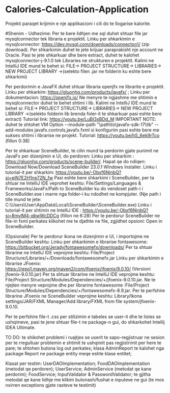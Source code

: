 # Calories-Calculation-Application
Projekti paraqet krijimin e nje applikacioni i cili do te llogarise kalorite.



#Shenim - Udhezime:
Per te bere lidhjen me sql duhet shtuar file jar mysqlconnector tek libraria e projektit. 
Linku per shkarkimin e mysqlconnector: https://dev.mysql.com/downloads/connector/j/ (zip download). Per shkarkimin duhet te jete krijuar paraprakisht nje account ne Oracle. 
Pasi te jete shkarkuar dhe bere extract, duhet te kalohet mysqlconnector-j-9.1.0 tek Libraries ne strukturen e projektit. 
Kalimi ne IntelliJ IDE mund te behet si: FILE-> PROJECT STRUCTURE-> LIBRARIES-> NEW PROJECT LIBRARY ->(selekto filen .jar ne folderin ku eshte bere shkarkimi)

Per perdorimin e JavaFX duhet shtuar libraria openjfx ne librarite e projektit. 
Linku per shkarkim: https://gluonhq.com/products/javafx/ ; 
Linku per dokumentacion: https://openjfx.io/
Ne menyre te ngjashme me shtimin e mysqlconnector duhet te behet shtimi i lib. Kalimi ne IntelliJ IDE mund te behet si: FILE-> PROJECT STRUCTURE-> LIBRARIES-> NEW PROJECT LIBRARY ->(selekto folderin lib brenda foler-it te shkarkuar pasi eshte bere extract)
Tutorial link: https://youtu.be/LuBI3xBDd_M
IMPORTANT NOTE: duhet te shtohet VM Option --module-path "\path\to\javafx-sdk-17\lib" --add-modules javafx.controls,javafx.fxml  si konfigurim pasi eshte bere me sukses shtimi i librarise ne projekt. Tutorial: https://youtu.be/hS_6ek9rTco (fillon 0:38)

Per te shkarkuar SceneBuilder, te cilin mund ta perdorim gjate punimit ne JavaFx per dizenjimin e UI, do perdoren:
Linku per shkarkim : https://gluonhq.com/products/scene-builder/. Hapat qe do ndiqen: Download Now/Download SceneBuilder 23.0.1 Windows Installer.
Linku i tutorial-it per shkarkim: https://youtu.be/-Obxf6NjnbQ?si=eiN7E2H1ne72N_fw
Pasi eshte bere shkarkimi i SceneBuilder, per ta shtuar ne IntelliJ IDE veprohet keshtu: File/Settings/Languages & Frameworks/JavaFx/Path to SceneBuilder ku do vendoset path-i i SceneBuilder.exe i marre nga folder-i ku ndodhet ne kompjuter. (Nje path i tille mund te jete: C:\Users\User\AppData\Local\SceneBuilder\SceneBuilder.exe)
Linku i tutorial-it per shtimin ne IntelliJ IDE : https://youtu.be/-Obxf6NjnbQ?si=8mvlM4-qbwWcDDCg (fillon ne 6:28)
Per te perdorur SceneBuilder ne file-in fxml perkates klikohet me te djathte ne file, zgjidhet opsioni: Open in SceneBuilder.

(Opsionale)
Per te perdorur ikona ne dizenjimin e UI, i importojme ne SceneBuilder keshtu:
Linku per shkarkimin e librarise fontawesome: https://bitbucket.org/Jerady/fontawesomefx/downloads/
Per ta shtuar librarine ne IntelliJ IDE veprojme keshtu: File/Project Structure/Libraries/+/Downloads/fontawesomefx.jar
Linku per shkarkimin e librarise JFoenix: https://repo1.maven.org/maven2/com/jfoenix/jfoenix/9.0.10/ (Versioni jfoenix-9.0.10.jar)
Per ta shtuar librarine ne IntelliJ IDE veprojme keshtu: File/Project Structure/Modules/Dependencies/+/jfoenix-9.0.10.jar. 
Ne te njejten menyre veprojme dhe per librarine fontawesome :File/Project Structure/Modules/Dependencies/+/fontawesomefx-8.9.jar. 
Per te perfshire librarine JFoenix ne SceneBuilder veprojme keshtu: Library/Ikona settings/JAR/FXML Manager/Add library/FXML from file system/jfoenix-9.0.10.

Per te perfshire file-t .css per stilizimin e tabeles se user-it dhe te listes se ushqimeve, pasi te jene shtuar file-t ne package-n gui, do shkarkohet Intellij IDEA Ultimate. 


TO DO: te shikohet problemi i ruajtjes se userit te sapo-regjistruar ne sesion per te rregulluar problemin e shtimit te ushqimit pas regjistrimit per here te pare; te shtohen butona log out perkates; klasa AdminReport te kalohet nga package Report ne package entity meqe eshte klase entitet;



Klasat per testim: UserDAOImplementation; FoodDAOImplementation (metodat qe perdoren); UserService; AdminService (metodat qe kane perdorim); FoodService; InputValidator & PasswordValidator;
 te gjitha metodat qe kane lidhje me klikim butonash/fushat e inputeve ne gui (te mos nxirren exceptions gjate rasteve te testimit)

